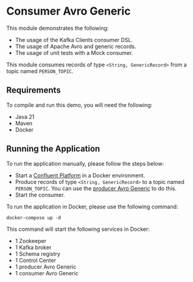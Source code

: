 # Consumer Avro Generic

This module demonstrates the following:

- The usage of the Kafka Clients consumer DSL.
- The usage of Apache Avro and generic records.
- The usage of unit tests with a Mock consumer.

This module consumes records of type `<String, GenericRecord>` from a topic named `PERSON_TOPIC`.

## Requirements

To compile and run this demo, you will need the following:

- Java 21
- Maven
- Docker

## Running the Application

To run the application manually, please follow the steps below:

- Start
  a [Confluent Platform](https://docs.confluent.io/platform/current/quickstart/ce-docker-quickstart.html#step-1-download-and-start-cp)
  in a Docker environment.
- Produce records of type `<String, GenericRecord>` to a topic named `PERSON_TOPIC`. You can use
  the [producer Avro Generic](../../kafka-producer-quickstarts/kafka-producer-avro-generic) to do this.
- Start the consumer.

To run the application in Docker, please use the following command:

```console
docker-compose up -d
```

This command will start the following services in Docker:

- 1 Zookeeper
- 1 Kafka broker
- 1 Schema registry
- 1 Control Center
- 1 producer Avro Generic
- 1 consumer Avro Generic
